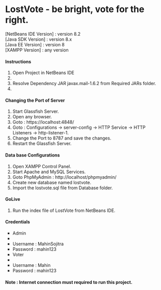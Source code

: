 # LostVote - be bright, vote for the right.

[NetBeans IDE Version] : version 8.2 <br>
[Java SDK Version] : version 8.x <br>
[Java EE Version] : version 8 <br>
[XAMPP Version] : any version <br>

<h4>Instructions</h4>
<ol>
    <li>Open Project in NetBeans IDE<li>
    <li>Resolve Dependency JAR javax.mail-1.6.2 from Required JARs folder.<li>
</ol>

<h4>Changing the Port of Server</h4>
<ol>
    <li>Start Glassfish Server.</li>
    <li>Open any browser.</li>
    <li>Goto : https://localhost:4848/</li>
    <li>Goto : Configurations -> server-config -> HTTP Service -> HTTP Listeners -> http-listener-1.</li>
    <li>Change the Port to 8787 and save the changes.</li>
    <li>Restart the Glassfish Server.</li>
</ol>

<h4>Data base Configurations</h4>
<ol>
    <li>Open XAMPP Control Panel.</li>
    <li>Start Apache and MySQL Services.</li>
    <li>Goto PhpMyAdmin : http://localhost/phpmyadmin/</li>
    <li>Create new database named lostvote.</li>
    <li>Import the lostvote.sql file from Database folder.</li>
</ol>

<h4>GoLive</h4>
<ol>
    <li>Run the index file of LostVote from NetBeans IDE.</li>
</ol>

<h4>Credentials</h4>
<ul style='list-style-type:square;'>
    <li>Admin</li>
    <li>
        <li>Username : MahinSojitra</li>
        <li>Password : mahin123</li>
    </li>
    <li>Voter</li>
    <li>
        <li>Username : Mahin</li>
        <li>Password : mahin123</li>
    </li>
</ul>

#### Note : Internet connection must required to run this project.